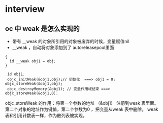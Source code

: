 # interview


## oc 中 weak 是怎么实现的

- 带有 __weak 的对象所引用的对象被废弃的时候，变量赋值nil
- __weak ，自动将对象添加到了 autoreleasepool里面

```
{
  id __weak obj1 = obj;
}

```
```
 id obj1;
 objc_initWeak(&obj1,obj);// 初始化  ===> obj1 = 0; objc_storeWeak(&obj1,obj);
 objc_destroyMemory(&obj1); // 变量作用域结束 ===> objc_storeWeak(&obj1,0);

```
objc_storeWeak 的作用：将第一个参数的地址 （&obj1） 注册到weak 表里面。
第二个对象的地址作为键值，第二个参数为0 ，把变量从weak 表中删除。
weak表和引用计数表一样，作为散列表被实现。



